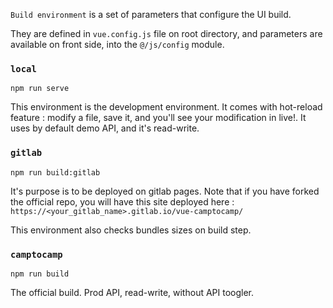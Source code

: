 `Build environment` is a set of parameters that configure the UI build.

They are defined in `vue.config.js` file on root directory, and parameters are available on front side, into the `@/js/config` module.

### `local`

```
npm run serve
```

This environment is the development environment. It comes with hot-reload feature : modify a file, save it, and you'll see your modification in live!. It uses by default demo API, and it's read-write.

### `gitlab`

```
npm run build:gitlab
```

It's purpose is to be deployed on gitlab pages. Note that if you have forked the official repo, you will have this site deployed here : `https://<your_gitlab_name>.gitlab.io/vue-camptocamp/`

This environment also checks bundles sizes on build step.

### `camptocamp`

```
npm run build
```

The official build. Prod API, read-write, without API toogler.
